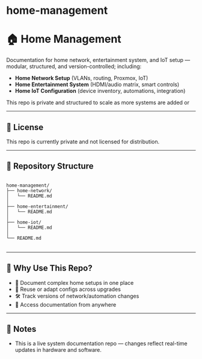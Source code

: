 # home-management

# 🏠 Home Management

Documentation for home network, entertainment system, and IoT setup — modular, structured, and version-controlled; including:

- **Home Network Setup** (VLANs, routing, Proxmox, IoT)
- **Home Entertainment System** (HDMI/audio matrix, smart controls)
- **Home IoT Configuration** (device inventory, automations, integration)

This repo is private and structured to scale as more systems are added or 

---

## 🔐 License

This repo is currently private and not licensed for distribution.

---

## 📁 Repository Structure

<pre>
<code>
home-management/
├── home-network/
│   └── README.md
│
├── home-entertainment/
│   └── README.md
│
├── home-iot/
│   └── README.md
│
└── README.md
</code>
</pre>

---

## 🧠 Why Use This Repo?

- 🧭 Document complex home setups in one place
- 🔄 Reuse or adapt configs across upgrades
- 🛠️ Track versions of network/automation changes
- 📱 Access documentation from anywhere

---

## 📌 Notes

- This is a live system documentation repo — changes reflect real-time updates in hardware and software.
